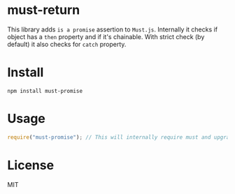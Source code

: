 # must-return

This library adds `is a promise` assertion to `Must.js`. Internally it checks if object has a `then` property and if
it's chainable. With strict check (by default) it also checks for `catch` property.

# Install 
```
npm install must-promise
```

# Usage

```javascript
require("must-promise"); // This will internally require must and upgrade its prototype.
```

# License 

MIT
